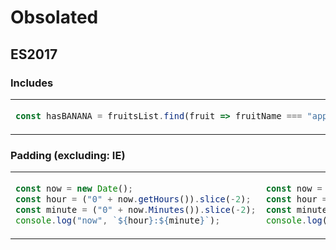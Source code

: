 # Obsolated

## ES2017
### Includes

<table><tbody>
<tr><!-- ugly --><td valign="top">

```js
const hasBANANA = fruitsList.find(fruit => fruitName === "apple") !== undefined;
```
</td><!-- beautiful --><td valign="top">

```js
const hasApple = fruitsList.includes("apple");
```
</td></tr>
</tbody></table>


### Padding (excluding: IE)

<table><tbody>
<tr><!-- ugly --><td valign="top">

```js
const now = new Date();
const hour = ("0" + now.getHours()).slice(-2);
const minute = ("0" + now.Minutes()).slice(-2);
console.log("now", `${hour}:${minute}`);
```
</td><!-- beautiful --><td valign="top">

```js
const now = new Date();
const hour = String(now.getHours()).padStart(2, "0");
const minute = String(now.getMinutes()).padStart(2, "0");
console.log("now", `${hour}:${minute}`);
```
</td></tr>
</tbody></table>
